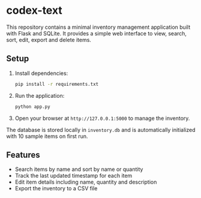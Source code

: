 # codex-text

This repository contains a minimal inventory management application built with Flask and SQLite. It provides a simple web interface to view, search, sort, edit, export and delete items.

## Setup

1. Install dependencies:
   ```bash
   pip install -r requirements.txt
   ```
2. Run the application:
   ```bash
   python app.py
   ```
3. Open your browser at `http://127.0.0.1:5000` to manage the inventory.

The database is stored locally in `inventory.db` and is automatically initialized with 10 sample items on first run.

## Features

- Search items by name and sort by name or quantity
- Track the last updated timestamp for each item
- Edit item details including name, quantity and description
- Export the inventory to a CSV file
